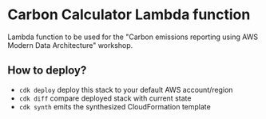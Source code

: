 # Carbon Calculator Lambda function
Lambda function to be used for the "Carbon emissions reporting using AWS Modern Data Architecture" workshop.

## How to deploy?
* `cdk deploy`      deploy this stack to your default AWS account/region
* `cdk diff`        compare deployed stack with current state
* `cdk synth`       emits the synthesized CloudFormation template